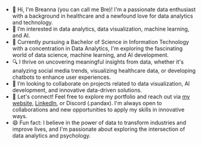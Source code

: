 - 👋 Hi, I'm Breanna (you can call me Bre)! I'm a passionate data enthusiast with a background in healthcare and a newfound love for data analytics and technology.
- 👀 I’m interested in data analytics, data visualization, machine learning, and AI.
- 🌱 Currently pursuing a Bachelor of Science in Information Technology with a concentration in Data Analytics, I'm exploring the fascinating world of data science, machine learning, and AI development.
- 🔍 I thrive on uncovering meaningful insights from data, whether it's analyzing social media trends, visualizing healthcare data, or developing chatbots to enhance user experiences.
- 💞️ I’m looking to collaborate on projects related to data visualization, AI development, and innovative data-driven solutions.
- 💬 Let's connect! Feel free to explore my portfolio and reach out via [my website](), [LinkedIn](www.linkedin.com/in/breanna-data-analytics), or Discord (.pandax). I'm always open to collaborations and new opportunities to apply my skills in innovative ways.
- 😄 Fun fact: I believe in the power of data to transform industries and improve lives, and I'm passionate about exploring the intersection of data analytics and psychology.

